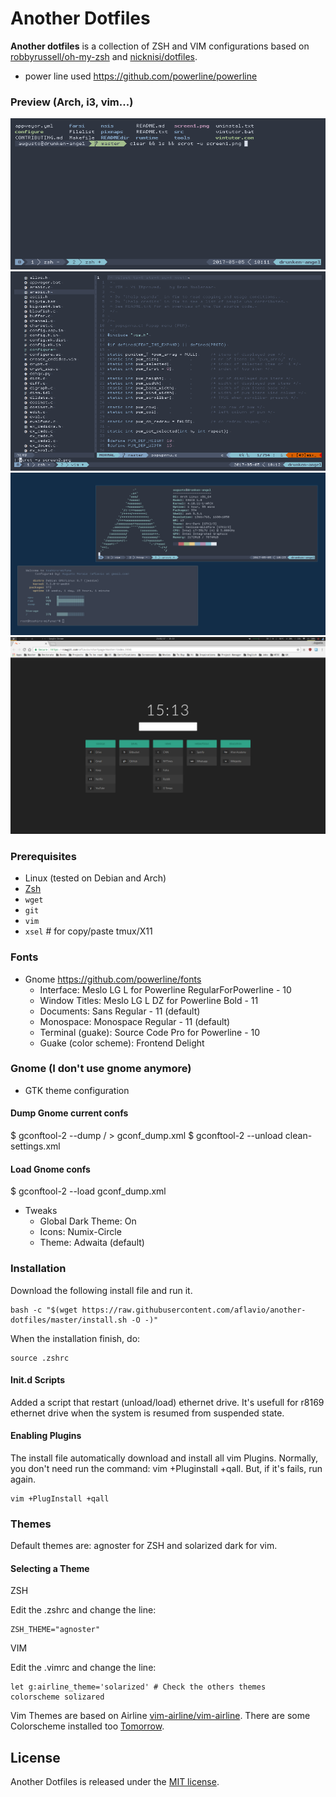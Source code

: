# Another Dotfiles


__Another dotfiles__ is a collection of ZSH and VIM configurations based on [robbyrussell/oh-my-zsh](https://github.com/robbyrussell/oh-my-zsh) and [nicknisi/dotfiles](https://github.com/nicknisi/dotfiles). 

* power line used
https://github.com/powerline/powerline

### Preview (Arch, i3, vim...)

![screen 1](https://raw.githubusercontent.com/aflavio/another-dotfiles/master/imgs/screen1.png)
![screen 2](https://raw.githubusercontent.com/aflavio/another-dotfiles/master/imgs/screen2.png)
![screen 3](https://raw.githubusercontent.com/aflavio/another-dotfiles/master/imgs/screen3.png)
![screen 4](https://raw.githubusercontent.com/aflavio/another-dotfiles/master/imgs/screen4.png)


### Prerequisites

* Linux (tested on Debian and Arch)
* [Zsh](http://www.zsh.org)
* `wget`
* `git`
* `vim`
* `xsel` # for copy/paste tmux/X11

### Fonts ###

* Gnome
    https://github.com/powerline/fonts
    * Interface: Meslo LG L for Powerline RegularForPowerline - 10
    * Window Titles: Meslo LG L DZ for Powerline Bold - 11
    * Documents: Sans Regular - 11 (default)
    * Monospace: Monospace Regular - 11 (default)
    * Terminal (guake): Source Code Pro for Powerline - 10 
    * Guake (color scheme): Frontend Delight

### Gnome (I don't use gnome anymore) ###

* GTK theme configuration

#### Dump Gnome current confs
$ gconftool-2 --dump / > gconf_dump.xml
$ gconftool-2 --unload clean-settings.xml

#### Load Gnome confs
$ gconftool-2 --load gconf_dump.xml

* Tweaks
    * Global Dark Theme: On
    * Icons: Numix-Circle
    * Theme: Adwaita (default)

### Installation

Download the following install file and run it. 

```shell
bash -c "$(wget https://raw.githubusercontent.com/aflavio/another-dotfiles/master/install.sh -O -)"
```
 When the installation finish, do:
 
 ```shell
source .zshrc
```
 
#### Init.d Scripts
Added a script that restart (unload/load) ethernet drive. It's usefull for r8169 ethernet drive when the system is resumed from suspended state.

#### Enabling Plugins

The install file automatically download and install all vim Plugins. Normally, you don't need run the command: vim +Pluginstall +qall. But, if it's fails, run again. 

```shell
vim +PlugInstall +qall
```

### Themes

Default themes are: agnoster for ZSH and solarized dark for vim. 

#### Selecting a Theme

ZSH

Edit the .zshrc and change the line:

```shell
ZSH_THEME="agnoster"
```

VIM

Edit the .vimrc and change the line:

```shell
let g:airline_theme='solarized' # Check the others themes
colorscheme solizared 
```

Vim Themes are based on Airline [vim-airline/vim-airline](https://github.com/vim-airline/vim-airline). There are some Colorscheme installed too [Tomorrow](https://github.com/chriskempson/tomorrow-theme). 


## License

Another Dotfiles is released under the [MIT license](https://raw.githubusercontent.com/aflavio/another-dotfiles/master/LICENSE).
